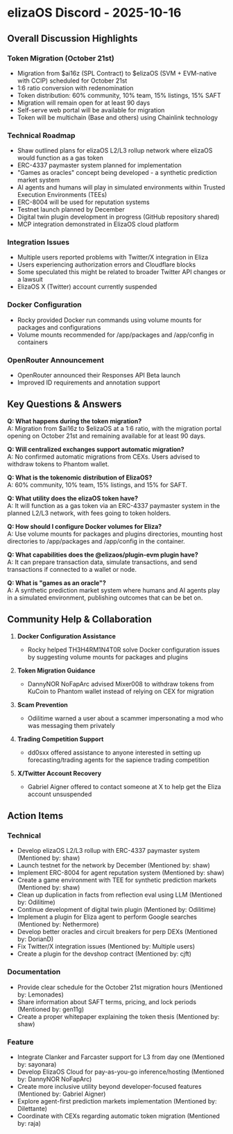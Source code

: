 # elizaOS Discord - 2025-10-16

## Overall Discussion Highlights

### Token Migration (October 21st)
- Migration from $ai16z (SPL Contract) to $elizaOS (SVM + EVM-native with CCIP) scheduled for October 21st
- 1:6 ratio conversion with redenomination
- Token distribution: 60% community, 10% team, 15% listings, 15% SAFT
- Migration will remain open for at least 90 days
- Self-serve web portal will be available for migration
- Token will be multichain (Base and others) using Chainlink technology

### Technical Roadmap
- Shaw outlined plans for elizaOS L2/L3 rollup network where elizaOS would function as a gas token
- ERC-4337 paymaster system planned for implementation
- "Games as oracles" concept being developed - a synthetic prediction market system
- AI agents and humans will play in simulated environments within Trusted Execution Environments (TEEs)
- ERC-8004 will be used for reputation systems
- Testnet launch planned by December
- Digital twin plugin development in progress (GitHub repository shared)
- MCP integration demonstrated in ElizaOS cloud platform

### Integration Issues
- Multiple users reported problems with Twitter/X integration in Eliza
- Users experiencing authorization errors and Cloudflare blocks
- Some speculated this might be related to broader Twitter API changes or a lawsuit
- ElizaOS X (Twitter) account currently suspended

### Docker Configuration
- Rocky provided Docker run commands using volume mounts for packages and configurations
- Volume mounts recommended for /app/packages and /app/config in containers

### OpenRouter Announcement
- OpenRouter announced their Responses API Beta launch
- Improved ID requirements and annotation support

## Key Questions & Answers

**Q: What happens during the token migration?**  
A: Migration from $ai16z to $elizaOS at a 1:6 ratio, with the migration portal opening on October 21st and remaining available for at least 90 days.

**Q: Will centralized exchanges support automatic migration?**  
A: No confirmed automatic migrations from CEXs. Users advised to withdraw tokens to Phantom wallet.

**Q: What is the tokenomic distribution of ElizaOS?**  
A: 60% community, 10% team, 15% listings, and 15% for SAFT.

**Q: What utility does the elizaOS token have?**  
A: It will function as a gas token via an ERC-4337 paymaster system in the planned L2/L3 network, with fees going to token holders.

**Q: How should I configure Docker volumes for Eliza?**  
A: Use volume mounts for packages and plugins directories, mounting host directories to /app/packages and /app/config in the container.

**Q: What capabilities does the @elizaos/plugin-evm plugin have?**  
A: It can prepare transaction data, simulate transactions, and send transactions if connected to a wallet or node.

**Q: What is "games as an oracle"?**  
A: A synthetic prediction market system where humans and AI agents play in a simulated environment, publishing outcomes that can be bet on.

## Community Help & Collaboration

1. **Docker Configuration Assistance**
   - Rocky helped TH3H4RM1N4T0R solve Docker configuration issues by suggesting volume mounts for packages and plugins

2. **Token Migration Guidance**
   - DannyNOR NoFapArc advised Mixer008 to withdraw tokens from KuCoin to Phantom wallet instead of relying on CEX for migration

3. **Scam Prevention**
   - Odilitime warned a user about a scammer impersonating a mod who was messaging them privately

4. **Trading Competition Support**
   - dd0sxx offered assistance to anyone interested in setting up forecasting/trading agents for the sapience trading competition

5. **X/Twitter Account Recovery**
   - Gabriel Aigner offered to contact someone at X to help get the Eliza account unsuspended

## Action Items

### Technical
- Develop elizaOS L2/L3 rollup with ERC-4337 paymaster system (Mentioned by: shaw)
- Launch testnet for the network by December (Mentioned by: shaw)
- Implement ERC-8004 for agent reputation system (Mentioned by: shaw)
- Create a game environment with TEE for synthetic prediction markets (Mentioned by: shaw)
- Clean up duplication in facts from reflection eval using LLM (Mentioned by: Odilitime)
- Continue development of digital twin plugin (Mentioned by: Odilitime)
- Implement a plugin for Eliza agent to perform Google searches (Mentioned by: Nethermore)
- Develop better oracles and circuit breakers for perp DEXs (Mentioned by: DorianD)
- Fix Twitter/X integration issues (Mentioned by: Multiple users)
- Create a plugin for the devshop contract (Mentioned by: cjft)

### Documentation
- Provide clear schedule for the October 21st migration hours (Mentioned by: Lemonades)
- Share information about SAFT terms, pricing, and lock periods (Mentioned by: gen11g)
- Create a proper whitepaper explaining the token thesis (Mentioned by: shaw)

### Feature
- Integrate Clanker and Farcaster support for L3 from day one (Mentioned by: sayonara)
- Develop ElizaOS Cloud for pay-as-you-go inference/hosting (Mentioned by: DannyNOR NoFapArc)
- Create more inclusive utility beyond developer-focused features (Mentioned by: Gabriel Aigner)
- Explore agent-first prediction markets implementation (Mentioned by: Dilettante)
- Coordinate with CEXs regarding automatic token migration (Mentioned by: raja)